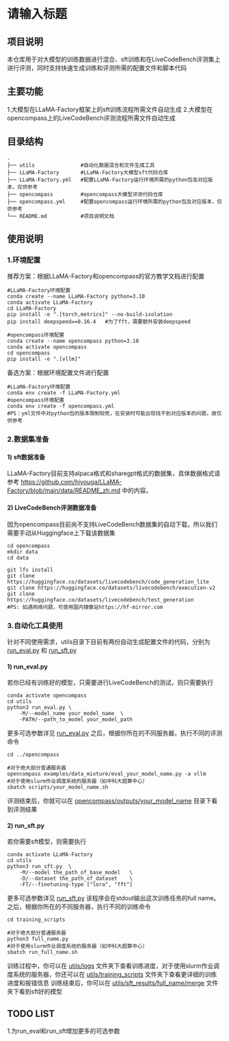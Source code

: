 # 请输入标题

## 项目说明
本仓库用于对大模型的训练数据进行混合、sft训练和在LiveCodeBench评测集上进行评测，同时支持快速生成训练和评测所需的配置文件和脚本代码

## 主要功能
1.大模型在LLaMA-Factory框架上的sft训练流程所需文件自动生成
2.大模型在opencompass上的LiveCodeBench评测流程所需文件自动生成

## 目录结构
```
.
├── utils               #自动化数据混合和文件生成工具
├── LLaMA-Factory       #LLaMA-Factory大模型sft代码仓库
├── LLaMA-Factory.yml   #配置LLaMA-Factory运行环境所需的python包及对应版本，仅供参考
├── opencompass         #opencompass大模型评测代码仓库
├── opencompass.yml     #配置opencompass运行环境所需的python包及对应版本，仅供参考
└── README.md           #项目说明文档
```

## 使用说明
### 1.环境配置
推荐方案：根据LLaMA-Factory和opencompass的官方教学文档进行配置
```
#LLaMA-Factory环境配置
conda create --name LLaMA-Factory python=3.10
conda activate LLaMA-Factory
cd LLaMA-Factory
pip install -e ".[torch,metrics]" --no-build-isolation
pip install deepspeed==0.16.4   #为了fft，需要额外安装deepspeed

#opencompass环境配置
conda create --name opencompass python=3.10
conda activate opencompass
cd opencompass
pip install -e ".[vllm]"
```
备选方案：根据环境配置文件进行配置
```
#LLaMA-Factory环境配置
conda env create -f LLaMA-Factory.yml
#opencompass环境配置
conda env create -f opencompass.yml
#PS：yml文件中对python包的版本限制较死，在安装时可能出现找不到对应版本的问题，故仅供参考
```

### 2.数据集准备
#### 1) sft数据准备
LLaMA-Factory目前支持alpaca格式和sharegpt格式的数据集，具体数据格式请参考 https://github.com/hiyouga/LLaMA-Factory/blob/main/data/README_zh.md 中的内容。

#### 2) LiveCodeBench评测数据准备
因为opencompass目前尚不支持LiveCodeBench数据集的自动下载，所以我们需要手动从Huggingface上下载该数据集
```
cd opencompass
mkdir data
cd data

git lfs install
git clone https://huggingface.co/datasets/livecodebench/code_generation_lite
git clone https://huggingface.co/datasets/livecodebench/execution-v2
git clone https://huggingface.co/datasets/livecodebench/test_generation
#PS: 如遇网络问题，可使用国内镜像站https://hf-mirror.com
```

### 3.自动化工具使用
针对不同使用需求，utils目录下目前有两份自动生成配置文件的代码，分别为 [run_eval.py](utils/run_eval.py) 和 [run_sft.py](utils/run_sft.py)
#### 1) run_eval.py
若你已经有训练好的模型，只需要进行LiveCodeBench的测试，则只需要执行
```
conda activate opencompass
cd utils
python3 run_eval.py \
    -M/--model_name your_model_name  \
    -PATH/--path_to_model your_model_path
```
更多可选参数详见 [run_eval.py](utils/run_eval.py)
之后，根据你所在的不同服务器，执行不同的评测命令
```
cd ../opencompass

#对于绝大部分普通服务器
opencompass examples/data_mixture/eval_your_model_name.py -a vllm
#对于使用slurm作业调度系统的服务器（如中科大超算中心）
sbatch scripts/your_model_name.sh
```
评测结束后，你就可以在 [opencompass/outputs/your_model_name](opencompass/outputs/your_model_name) 目录下看到评测结果

#### 2) run_sft.py
若你需要sft模型，则需要执行
```
conda activate LLaMA-Factory
cd utils
python3 run_sft.py  \
    -M/--model the_path_of_base_model   \
    -D/--dataset the_path_of_dataset    \
    -FT/--finetuning-type ["lora", "fft"]
```
更多可选参数详见 [run_sft.py](utils/run_sft.py)
该程序会在stdout输出这次训练任务的full name。之后，根据你所在的不同服务器，执行不同的训练命令
```
cd training_scripts

#对于绝大部分普通服务器
python3 full_name.py
#对于使用slurm作业调度系统的服务器（如中科大超算中心）
sbatch run_full_name.sh
```
训练过程中，你可以在 [utils/logs](utils/logs) 文件夹下查看训练进度，对于使用slurm作业调度系统的服务器，你还可以在 [utils/training_scripts](utils/training_scripts) 文件夹下查看更详细的训练进度和报错信息
训练结束后，你可以在 [utils/sft_results/full_name/merge](utils/sft_results/full_name/merge) 文件夹下看到sft好的模型

## TODO LIST
1.为run_eval和run_sft增加更多的可选参数